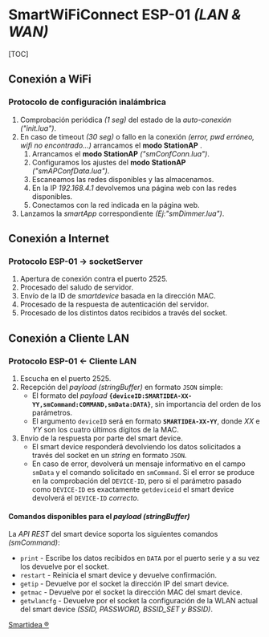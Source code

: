 # SmartWiFiConnect ESP-01 *(LAN & WAN)*

[TOC]

## Conexión a WiFi
### Protocolo de configuración inalámbrica
1. Comprobación periódica *(1 seg)* del estado de la *auto-conexión* *("init.lua")*.
2. En caso de timeout *(30 seg)* o fallo en la conexión *(error, pwd erróneo, wifi no encontrado...)* arrancamos el **modo StationAP** .
	1. Arrancamos el **modo StationAP** *("smConfConn.lua")*.
	2. Configuramos los ajustes del **modo StationAP** *("smAPConfData.lua")*.
	3. Escaneamos las redes disponibles y las almacenamos.
	4. En la IP *192.168.4.1* devolvemos una página web con las redes disponibles.
	5. Conectamos con la red indicada en la página web.
3. Lanzamos la *smartApp* correspondiente *(Ej:"smDimmer.lua")*.

## Conexión a Internet
### Protocolo ESP-01 -> socketServer

1. Apertura de conexión contra el puerto 2525.
2. Procesado del saludo de servidor.
3. Envío de la ID de *smartdevice* basada en la dirección MAC.
4. Procesado de la respuesta de autenticación del servidor.
5. Procesado de los distintos datos recibidos a través del socket.

## Conexión a Cliente LAN
### Protocolo ESP-01 <- Cliente LAN

1. Escucha en el puerto 2525.
2. Recepción del *payload (stringBuffer)* en formato `JSON` simple:
	- El formato del *payload* **`{deviceID:SMARTIDEA-XX-YY,smCommand:COMMAND,smData:DATA}`**, sin importancia del orden de los parámetros.
	- El argumento `deviceID` será en formato **`SMARTIDEA-XX-YY`**, donde *XX* e *YY* son los cuatro últimos dígitos de la MAC.
3. Envío de la respuesta por parte del smart device.
	- El smart device responderá devolviendo los datos solicitados a través del socket en un *string* en formato `JSON`.
	- En caso de error, devolverá un mensaje informativo en el campo `smData` y el comando solicitado en `smCommand`. Si el error se produce en la comprobación del `DEVICE-ID`, pero si el parámetro pasado como `DEVICE-ID` es exactamente `getdeviceid` el smart device devolverá el `DEVICE-ID` *correcto*.

#### Comandos disponibles para el *payload (stringBuffer)* 
La *API REST* del smart device soporta los siguientes comandos *(smCommand)*:
- `print` - Escribe los datos recibidos en `DATA` por el puerto serie y a su vez los devuelve por el socket.
- `restart` - Reinicia el smart device y devuelve confirmación.
- `getip` - Devuelve por el socket la dirección IP del smart device.
- `getmac` - Devuelve por el socket la dirección MAC del smart device.
- `getwlancfg` - Devuelve por el socket la configuración de la WLAN actual del smart device *(SSID, PASSWORD, BSSID_SET y BSSID)*.


[Smartidea ®](http://smartidea.es)
